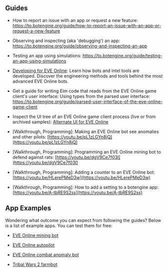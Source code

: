 
## Guides

+ How to report an issue with an app or request a new feature: https://to.botengine.org/guide/how-to-report-an-issue-with-an-app-or-request-a-new-feature

+ Observing and inspecting (aka 'debugging') an app: https://to.botengine.org/guide/observing-and-inspecting-an-app

+ Testing an app using simulations: https://to.botengine.org/guide/testing-an-app-using-simulations

+ [Developing for EVE Online](https://to.botengine.org/guide/developing-for-eve-online): Learn how bots and intel tools are developed. Discover the engineering methods and tools behind the most advanced EVE Online bots.

+ Get a guide for writing Elm code that reads from the EVE Online game client's user interface: Using types from the parsed user interface: https://to.botengine.org/guide/parsed-user-interface-of-the-eve-online-game-client

+ Inspect the UI tree of an EVE Online game client process (live or from archived samples): [Alternate UI for EVE Online](https://to.botengine.org/guide/alternate-ui-for-eve-online)

+ [Walkthrough, Programming]: Making an EVE Online bot see anomalies and other pilots: [https://youtu.be/pL1zLGYn8jQ](https://youtu.be/pL1zLGYn8jQ)

+ [Walkthrough, Programming]: Programming an EVE Online mining bot to defend against rats: [https://youtu.be/dgV9Ce7f03I](https://youtu.be/dgV9Ce7f03I)

+ [Walkthrough, Programming]: Adding a counter to an EVE Online bot: [https://youtu.be/HLerePMeD3w](https://youtu.be/HLerePMeD3w)

+ [Walkthrough, Programming]: How to add a setting to a botengine app: [https://youtu.be/A-tbRE9S2ss](https://youtu.be/A-tbRE9S2ss)

## App Examples

Wondering what outcome you can expect from following the guides? Below is a list of example apps. You can test them for free:

+ [EVE Online mining bot](https://to.botengine.org/guide/app/eve-online-mining-bot)

+ [EVE Online autopilot](https://to.botengine.org/guide/app/eve-online-autopilot-bot)

+ [EVE Online combat anomaly bot](https://to.botengine.org/guide/app/eve-online-combat-anomaly-bot)

+ [Tribal Wars 2 farmbot](https://to.botengine.org/guide/app/tribal-wars-2-farmbot)


